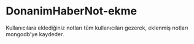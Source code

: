 # DonanimHaberNot-ekme
Kullanıcılara eklediğiniz notları tüm kullanıcıları gezerek, eklenmiş notları mongodb'ye kaydeder.
